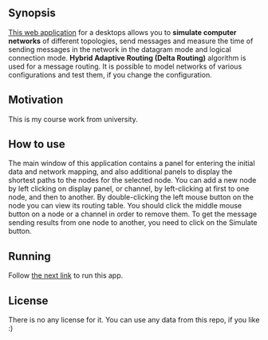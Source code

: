 ## Synopsis

[This web application](https://nrjman.github.io/data-routing-over-the-network/) for a desktops allows  you  to  **simulate computer  networks**  of  different topologies,  send  messages  and  measure  the  time  of sending messages in the network in the datagram mode and logical connection mode. **Hybrid Adaptive Routing (Delta Routing)** algorithm is used for  a  message routing.  It is possible to model networks of various configurations and test them, if you change the configuration.

## Motivation

This is my course work from university.

## How to use

The main window of this application contains a panel for entering the initial data and network mapping, and also additional panels to display the shortest paths to the nodes for the selected node. You can add a new node by left clicking on display panel, or channel, by left-clicking at first to one node, and then to another. By double-clicking the left mouse button on the node you can
view its routing table. You should click the middle mouse button on a node or a channel in order to remove them. To get the message sending results from one node to another, you need to click on the Simulate button.

## Running

Follow [the next link](https://nrjman.github.io/data-routing-over-the-network/) to run this app.

## License

There is no any license for it. You can use any data from this repo, if you like :)
